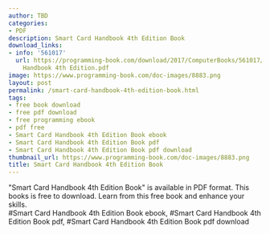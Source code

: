 ```yaml
---
author: TBD
categories:
- PDF
description: Smart Card Handbook 4th Edition Book
download_links:
- info: '561017'
  url: https://programming-book.com/download/2017/ComputerBooks/561017/Smart Card
    Handbook 4th Edition.pdf
image: https://www.programming-book.com/doc-images/8883.png
layout: post
permalink: /smart-card-handbook-4th-edition-book.html
tags:
- free book download
- free pdf download
- free programming ebook
- pdf free
- Smart Card Handbook 4th Edition Book ebook
- Smart Card Handbook 4th Edition Book pdf
- Smart Card Handbook 4th Edition Book pdf download
thumbnail_url: https://www.programming-book.com/doc-images/8883.png
title: Smart Card Handbook 4th Edition Book
---
```


 
<div class="item-desc text-justify">
  "Smart Card Handbook 4th Edition Book" is available in PDF format. This books is free to download. Learn from this free book and enhance your skills.
  <br>
  #Smart Card Handbook 4th Edition Book ebook, #Smart Card Handbook 4th Edition Book pdf, #Smart Card Handbook 4th Edition Book pdf download
</div>